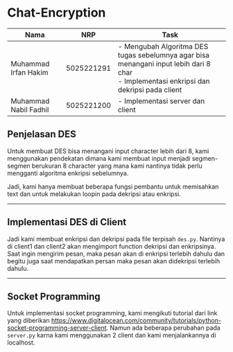 # Chat-Encryption

| Nama                  | NRP        | Task                                                                                                                                        |
| --------------------- | ---------- | ------------------------------------------------------------------------------------------------------------------------------------------- |
| Muhammad Irfan Hakim  | 5025221291 | - Mengubah Algoritma DES tugas sebelumnya agar bisa menangani input lebih dari 8 char <br> - Implementasi enkripsi dan dekripsi pada client |
| Muhammad Nabil Fadhil | 5025221200 | - Implementasi server dan client                                                                                                            |

## Penjelasan DES

Untuk membuat DES bisa menangani input character lebih dari 8, kami menggunakan pendekatan dimana kami membuat input menjadi segmen-segmen berukuran 8 character yang mana kami nantinya tidak perlu mengganti algoritma enkripsi sebelumnya.

Jadi, kami hanya membuat beberapa fungsi pembantu untuk memisahkan text dan untuk melakukan loopin pada dekripsi atau enkripsi.

---

## Implementasi DES di Client

Jadi kami membuat enkripsi dan dekripsi pada file terpisah `des.py`. Nantinya di client1 dan client2 akan mengimport function dekripsi dan enkripsinya. Saat ingin mengirim pesan, maka pesan akan di enkripsi terlebih dahulu dan begitu juga saat mendapatkan persan maka pesan akan didekripsi terlebih dahulu.

---

## Socket Programming

Untuk implementasi socket programming, kami mengikuti tutorial dari link yang diberikan https://www.digitalocean.com/community/tutorials/python-socket-programming-server-client. Namun ada beberapa perubahan pada `server.py` karna kami menggunakan 2 client dan kami menjalankannya di localhost.
